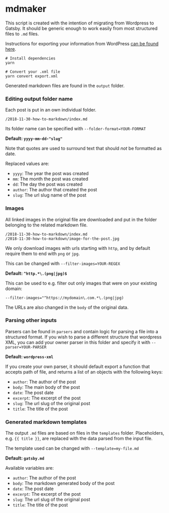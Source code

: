 # mdmaker

This script is created with the intention of migrating from Wordpress
to Gatsby. It should be generic enough to work easily from most 
structured files to `.md` files.
 
Instructions for exporting your information from WordPress [can be found here](http://en.support.wordpress.com/export/).

```
# Install dependencies
yarn

# Convert your .xml file
yarn convert export.xml
```

Generated markdown files are found in the `output` folder.

### Editing output folder name
Each post is put in an own individual folder.
```
/2018-11-30-how-to-markdown/index.md
``` 
Its folder name can be specified with `--folder-format=YOUR-FORMAT`

**Default: `yyyy-mm-dd-"slug"`** 

Note that quotes are used to surround text that should *not* be formatted as date.

Replaced values are:

- `yyyy`: The year the post was created 
- `mm`: The month the post was created 
- `dd`: The day the post was created 
- `author`: The author that created the post 
- `slug`: The url slug name of the post 

### Images
All linked images in the original file are downloaded and put in the 
folder belonging to the related markdown file.

```
/2018-11-30-how-to-markdown/index.md
/2018-11-30-how-to-markdown/image-for-the-post.jpg
```

We only download images with urls starting with `http`, and by default
require them to end with `png` or `jpg`. 

This can be changed with `--filter-images=YOUR-REGEX`

**Default: `^http.*\.(png|jpg)$`**

This can be used to e.g. filter out only images that were on your 
existing domain:

```
--filter-images="^https://mydomain\.com.*\.(png|jpg)
```

The URLs are also changed in the `body` of the original data.

### Parsing other inputs

Parsers can be found in `parsers` and contain logic for parsing 
a file into a structured format. If you wish to parse a different 
structure that wordpress XML, you can add your owner parser in this folder
and specify it with `--parser=YOUR-PARSER`

**Default: `wordpress-xml`**

If you create your own parser, it should default export a function that accepts
path of file, and returns a list of an objects with the following keys:

- `author`: The author of the post
- `body`: The main body of the post
- `date`: The post date
- `excerpt`: The excerpt of the post
- `slug`: The url slug of the original post
- `title`: The title of the post

### Generated markdown templates

The output `.md` files are based on files in the `templates` folder.
Placeholders, e.g. `{{ title }}`, are replaced with the data parsed
from the input file. 

The template used can be changed with `--template=my-file.md`

**Default: `gatsby.md`** 

Available variables are:
- `author`: The author of the post
- `body`: The markdown generated body of the post
- `date`: The post date
- `excerpt`: The excerpt of the post
- `slug`: The url slug of the original post
- `title`: The title of the post
